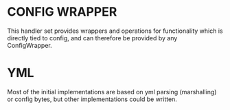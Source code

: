 # CONFIG WRAPPER

This handler set provides wrappers and operations for
functionality which is directly tied to config, and can
therefore be provided by any ConfigWrapper.

# YML

Most of the initial implementations are based on yml
parsing (marshalling) or config bytes, but other
implementations could be written.
